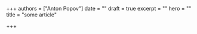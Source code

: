 +++
authors = ["Anton Popov"]
date = ""
draft = true
excerpt = ""
hero = ""
title = "some article"

+++
